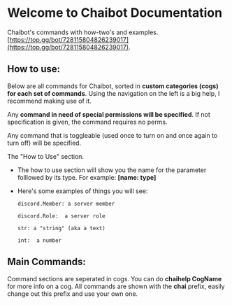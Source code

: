 
# Welcome to Chaibot Documentation

Chaibot's commands with how-two's and examples. [https://top.gg/bot/728115804826239017](https://top.gg/bot/728115804826239017).

## How to use:
Below are all commands for Chaibot, sorted in **custom categories (cogs) for each set of commands**. Using the navigation on the left is a big help, I recommend making use of it.

Any **command in need of special permissions will be specified**. If not specification is given, the command requires no perms.

Any command that is toggleable (used once to turn on and once again to turn off) will be specified. 

The "How to Use" section.
- The how to use section will show you the name for the parameter folllowed by its type. For example: **[name: type]**

- Here's some examples of things you will see:
    ```
    discord.Member: a server member

    discord.Role:  a server role

    str: a "string" (aka a text)

    int:  a number
    ```
## Main Commands:
Command sections are seperated in cogs. You can do **chaihelp CogName** for more info on a cog. All commands are shown with the **chai** prefix, easily change out this prefix and use your own one.